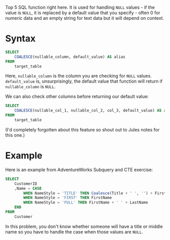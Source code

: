 Top 5 SQL function right here. It is used for handling `NULL` values - if the value is `NULL`, it is replaced by a default value that you specify - often 0 for numeric data and an empty string for text data but it will depend on context.

# Syntax
```sql
SELECT
	COALESCE(nullable_column, default_value) AS alias
FROM
	target_table
```
Here, `nullable_column` is the column you are checking for `NULL` values. `default_value` is, unsurprisingly, the default value that function will return if `nullable_column` is `NULL`.

We can also check other columns before returning our default value:
```sql
SELECT
	COALESCE(nullable_col_1, nullable_col_2, col_3, default_value) AS alias
FROM
	target_table
```
(I'd completely forgotten about this feature so shout out to Jules notes for this one.)
# Example
Here is an example from AdventureWorks Subquery and CTE exercise:
```sql
SELECT
    CustomerID
    ,Name = CASE
        WHEN NameStyle = 'TITLE' THEN Coalesce(Title + ' ', '') + FirstName + Coalesce(' ' + MiddleName + ' ', ' ') + LastName
        WHEN NameStyle = 'FIRST' THEN FirstName
        WHEN NameStyle = 'FULL' THEN FirstName + ' ' + LastName
    END
FROM
    Customer
```
In this problem, you don't know whether someone will have a title or middle name so you have to handle the case when those values are `NULL`.
